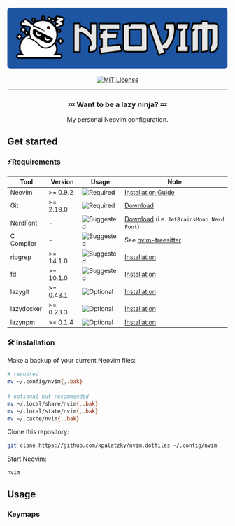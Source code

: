 <div align="center">
   <p>
      <a href="https://github.com/kpalatzky/nvim.dotfiles#is=awesome">
        <img alt="Logo with the Lettering Neovim and a lazy ninja on the left" src="./docs/assets/logo.svg"/>
      </a>
   </p>
   <p>
      <a href="https://github.com/kpalatzky/nvim.dotfiles/blob/master/LICENSE">
        <img src="https://img.shields.io/github/license/kpalatzky/nvim.dotfiles.svg" alt="MIT License">
      </a>
   </p>
   <hr>
   <p>
      <h3>💤 Want to be a lazy ninja? 💤</h3>
      <div>My personal Neovim configuration.</div>
   </p>
</div>

## Get started

### ⚡️Requirements

| Tool          | Version | Usage                               |  Note                 |
|----------------|--------------------------------|----------|---------|
| Neovim | >= 0.9.2 | <img src="https://img.shields.io/badge/required-800000?style=flat" alt="Required"/> | [Installation Guide](https://github.com/neovim/neovim/blob/master/INSTALL.md#is-also-awesome) |
| Git | >= 2.19.0 | <img src="https://img.shields.io/badge/required-800000?style=flat" alt="Required"/> | [Download](https://git-scm.com/downloads#is-also-awesome) |
| NerdFont | - | <img src="https://img.shields.io/badge/suggested-392361?style=flat" alt="Suggested"/> | [Download](https://www.nerdfonts.com/font-downloads#is-also-awesome) (i.e. `JetBrainsMono Nerd Font`) |
| C Compiler | - | <img src="https://img.shields.io/badge/suggested-392361?style=flat" alt="Suggested"/> | See [nvim-treesitter](https://github.com/nvim-treesitter/nvim-treesitter?tab=readme-ov-file#requirements)  |
| ripgrep | >= 14.1.0 | <img src="https://img.shields.io/badge/suggested-392361?style=flat" alt="Suggested"/> | [Installation](https://github.com/BurntSushi/ripgrep?tab=readme-ov-file#installation)  |
| fd | >= 10.1.0 |  <img src="https://img.shields.io/badge/suggested-392361?style=flat" alt="Suggested"/>  | [Installation](https://github.com/sharkdp/fd?tab=readme-ov-file#installation)  |
| lazygit | >= 0.43.1 | <img src="https://img.shields.io/badge/optional-31435e?style=flat" alt="Optional"/> | [Installation](https://github.com/jesseduffield/lazygit?tab=readme-ov-file#installation)  |
| lazydocker | >= 0.23.3 | <img src="https://img.shields.io/badge/optional-31435e?style=flat" alt="Optional"/> | [Installation](https://github.com/jesseduffield/lazydocker#installation)  |
| lazynpm | >= 0.1.4 | <img src="https://img.shields.io/badge/optional-31435e?style=flat" alt="Optional"/> | [Installation](https://github.com/jesseduffield/lazynpm#installation)  |



### 🛠️ Installation

Make a backup of your current Neovim files:

```sh
# required
mv ~/.config/nvim{,.bak}

# optional but recommended
mv ~/.local/share/nvim{,.bak}
mv ~/.local/state/nvim{,.bak}
mv ~/.cache/nvim{,.bak}
```

Clone this repository:

```sh
git clone https://github.com/kpalatzky/nvim.dotfiles ~/.config/nvim
```

Start Neovim:
```
nvim
```

## Usage

### Keymaps

<!-- generated-keymaps-start --!>

<!-- generated-keymaps-end --!>